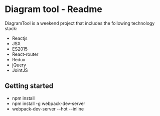 # Diagram tool - Readme

DiagramTool is a weekend project that includes the following technology stack:
* Reactjs
* JSX
* ES2015
* React-router
* Redux
* jQuery
* JointJS

## Getting started
* npm install
* npm install -g webpack-dev-server
* webpack-dev-server --hot --inline
